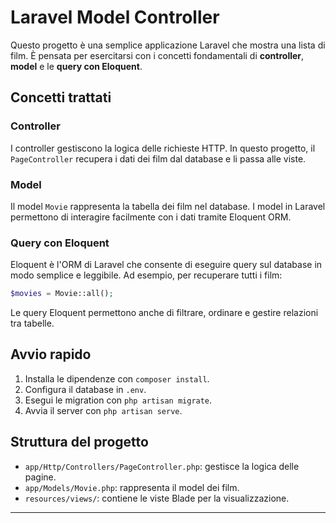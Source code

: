# Laravel Model Controller

Questo progetto è una semplice applicazione Laravel che mostra una lista di film. È pensata per esercitarsi con i concetti fondamentali di **controller**, **model** e le **query con Eloquent**.

## Concetti trattati

### Controller
I controller gestiscono la logica delle richieste HTTP. In questo progetto, il `PageController` recupera i dati dei film dal database e li passa alle viste.

### Model
Il model `Movie` rappresenta la tabella dei film nel database. I model in Laravel permettono di interagire facilmente con i dati tramite Eloquent ORM.

### Query con Eloquent
Eloquent è l'ORM di Laravel che consente di eseguire query sul database in modo semplice e leggibile. Ad esempio, per recuperare tutti i film:
```php
$movies = Movie::all();
```
Le query Eloquent permettono anche di filtrare, ordinare e gestire relazioni tra tabelle.

## Avvio rapido

1. Installa le dipendenze con `composer install`.
2. Configura il database in `.env`.
3. Esegui le migration con `php artisan migrate`.
4. Avvia il server con `php artisan serve`.

## Struttura del progetto

- `app/Http/Controllers/PageController.php`: gestisce la logica delle pagine.
- `app/Models/Movie.php`: rappresenta il model dei film.
- `resources/views/`: contiene le viste Blade per la visualizzazione.

---
